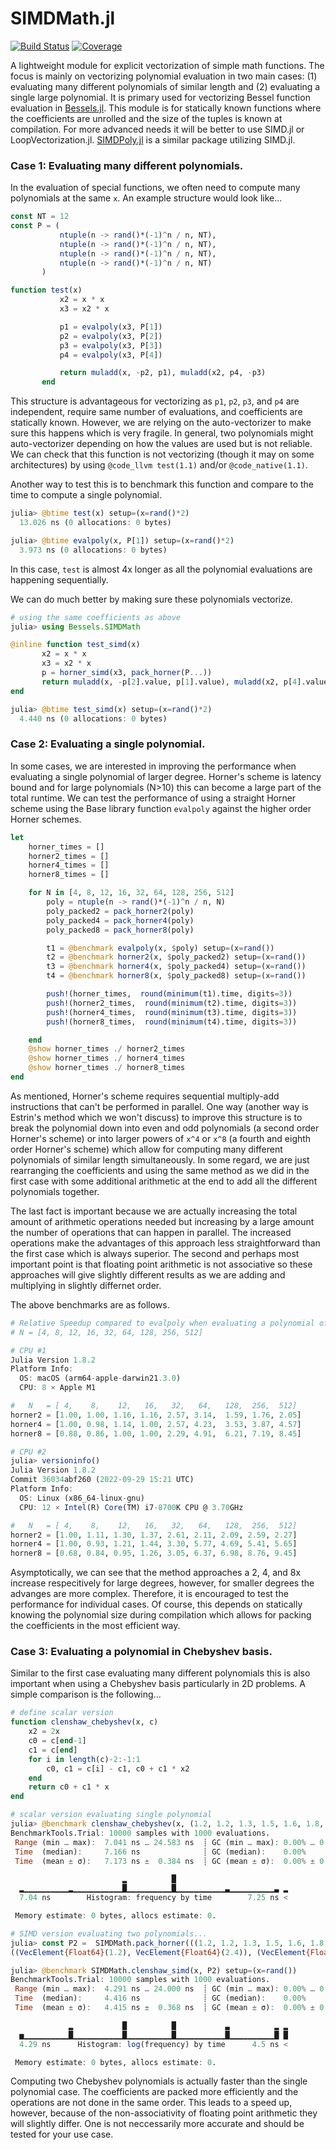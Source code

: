 # SIMDMath.jl

[![Build Status](https://github.com/heltonmc/SIMDMath.jl/actions/workflows/CI.yml/badge.svg?branch=main)](https://github.com/heltonmc/SIMDMath.jl/actions/workflows/CI.yml?query=branch%3Amain)
[![Coverage](https://codecov.io/gh/heltonmc/SIMDMath.jl/branch/main/graph/badge.svg)](https://codecov.io/gh/heltonmc/SIMDMath.jl)


A lightweight module for explicit vectorization of simple math functions. The focus is mainly on vectorizing polynomial evaluation in two main cases: (1) evaluating many different polynomials of similar length and (2) evaluating a single large polynomial. It is primary used for vectorizing Bessel function evaluation in [Bessels.jl](https://github.com/JuliaMath/Bessels.jl).
This module is for statically known functions where the coefficients are unrolled and the size of the tuples is known at compilation. For more advanced needs it will be better to use SIMD.jl or LoopVectorization.jl.
[SIMDPoly.jl](https://github.com/augustt198/SIMDPoly.jl) is a similar package utilizing SIMD.jl.

### Case 1: Evaluating many different polynomials.

In the evaluation of special functions, we often need to compute many polynomials at the same `x`. An example structure would look like...
```julia
const NT = 12
const P = (
           ntuple(n -> rand()*(-1)^n / n, NT),
           ntuple(n -> rand()*(-1)^n / n, NT),
           ntuple(n -> rand()*(-1)^n / n, NT),
           ntuple(n -> rand()*(-1)^n / n, NT)
       )

function test(x)
           x2 = x * x
           x3 = x2 * x

           p1 = evalpoly(x3, P[1])
           p2 = evalpoly(x3, P[2])
           p3 = evalpoly(x3, P[3])
           p4 = evalpoly(x3, P[4])

           return muladd(x, -p2, p1), muladd(x2, p4, -p3)
       end
```
This structure is advantageous for vectorizing as `p1`, `p2`, `p3`, and `p4` are independent, require same number of evaluations, and coefficients are statically known.
However, we are relying on the auto-vectorizer to make sure this happens which is very fragile. In general, two polynomials might auto-vectorizer depending on how the values are used but is not reliable.
We can check that this function is not vectorizing (though it may on some architectures) by using `@code_llvm test(1.1)` and/or `@code_native(1.1)`.

Another way to test this is to benchmark this function and compare to the time to compute a single polynomial.
```julia
julia> @btime test(x) setup=(x=rand()*2)
  13.026 ns (0 allocations: 0 bytes)

julia> @btime evalpoly(x, P[1]) setup=(x=rand()*2)
  3.973 ns (0 allocations: 0 bytes)
```
In this case, `test` is almost 4x longer as all the polynomial evaluations are happening sequentially.

We can do much better by making sure these polynomials vectorize.
```julia
# using the same coefficients as above
julia> using Bessels.SIMDMath

@inline function test_simd(x)
       x2 = x * x
       x3 = x2 * x
       p = horner_simd(x3, pack_horner(P...))
       return muladd(x, -p[2].value, p[1].value), muladd(x2, p[4].value, -p[3].value)
end

julia> @btime test_simd(x) setup=(x=rand()*2)
  4.440 ns (0 allocations: 0 bytes)
```

### Case 2: Evaluating a single polynomial.

In some cases, we are interested in improving the performance when evaluating a single polynomial of larger degree. Horner's scheme is latency bound and for large polynomials (N>10) this can become a large part of the total runtime. We can test the performance of using a straight Horner scheme using the Base library function `evalpoly` against the higher order Horner schemes.
```julia
let
    horner_times = []
    horner2_times = []
    horner4_times = []
    horner8_times = []

    for N in [4, 8, 12, 16, 32, 64, 128, 256, 512]
        poly = ntuple(n -> rand()*(-1)^n / n, N)
        poly_packed2 = pack_horner2(poly)
        poly_packed4 = pack_horner4(poly)
        poly_packed8 = pack_horner8(poly)

        t1 = @benchmark evalpoly(x, $poly) setup=(x=rand())
        t2 = @benchmark horner2(x, $poly_packed2) setup=(x=rand())
        t3 = @benchmark horner4(x, $poly_packed4) setup=(x=rand())
        t4 = @benchmark horner8(x, $poly_packed8) setup=(x=rand())

        push!(horner_times,  round(minimum(t1).time, digits=3))
        push!(horner2_times,  round(minimum(t2).time, digits=3))
        push!(horner4_times,  round(minimum(t3).time, digits=3))
        push!(horner8_times,  round(minimum(t4).time, digits=3))

    end
    @show horner_times ./ horner2_times
    @show horner_times ./ horner4_times
    @show horner_times ./ horner8_times
end
```

As mentioned, Horner's scheme requires sequential multiply-add instructions that can't be performed in parallel. One way (another way is Estrin's method which we won't discuss) to improve this structure is to break the polynomial down into even and odd polynomials (a second order Horner's scheme) or into larger powers of `x^4` or `x^8` (a fourth and eighth order Horner's scheme) which allow for computing many different polynomials of similar length simultaneously. In some regard, we are just rearranging the coefficients and using the same method as we did in the first case with some additional arithmetic at the end to add all the different polynomials together.

The last fact is important because we are actually increasing the total amount of arithmetic operations needed but increasing by a large amount the number of operations that can happen in parallel. The increased operations make the advantages of this approach less straightforward than the first case which is always superior. The second and perhaps most important point is that floating point arithmetic is not associative so these approaches will give slightly different results as we are adding and multiplying in slightly differnet order.

The above benchmarks are as follows.
```julia
# Relative Speedup compared to evalpoly when evaluating a polynomial of N degree
# N = [4, 8, 12, 16, 32, 64, 128, 256, 512]

# CPU #1
Julia Version 1.8.2
Platform Info:
  OS: macOS (arm64-apple-darwin21.3.0)
  CPU: 8 × Apple M1

#   N   = [ 4,    8,    12,   16,   32,   64,   128,  256,  512]
horner2 = [1.00, 1.00, 1.16, 1.16, 2.57, 3.14,  1.59, 1.76, 2.05]
horner4 = [1.00, 0.98, 1.14, 1.00, 2.57, 4.23,  3.53, 3.87, 4.57]
horner8 = [0.88, 0.86, 1.00, 1.00, 2.29, 4.91,  6.21, 7.19, 8.45]

# CPU #2
julia> versioninfo()
Julia Version 1.8.2
Commit 36034abf260 (2022-09-29 15:21 UTC)
Platform Info:
  OS: Linux (x86_64-linux-gnu)
  CPU: 12 × Intel(R) Core(TM) i7-8700K CPU @ 3.70GHz

#   N   = [ 4,    8,    12,   16,   32,   64,   128,  256,  512]
horner2 = [1.00, 1.11, 1.30, 1.37, 2.61, 2.11, 2.09, 2.59, 2.27]
horner4 = [1.00, 0.93, 1.21, 1.44, 3.30, 5.77, 4.69, 5.41, 5.65]
horner8 = [0.68, 0.84, 0.95, 1.26, 3.05, 6.37, 6.98, 8.76, 9.45]
```
Asymptotically, we can see that the method approaches a 2, 4, and 8x increase respecitively for large degrees, however, for smaller degrees the advanges are more complex. Therefore, it is encouraged to test the performance for individual cases. Of course, this depends on statically knowing the polynomial size during compilation which allows for packing the coefficients in the most efficient way.

### Case 3: Evaluating a polynomial in Chebyshev basis.

Similar to the first case evaluating many different polynomials this is also important when using a Chebyshev basis particularly in 2D problems. A simple comparison is the following...

```julia
# define scalar version
function clenshaw_chebyshev(x, c)
    x2 = 2x
    c0 = c[end-1]
    c1 = c[end]
    for i in length(c)-2:-1:1
        c0, c1 = c[i] - c1, c0 + c1 * x2
    end
    return c0 + c1 * x
end

# scalar version evaluating single polynomial
julia> @benchmark clenshaw_chebyshev(x, (1.2, 1.2, 1.3, 1.5, 1.6, 1.8, 1.9, 2.1, 2.2, 2.3, 2.5, 1.3, 1.5, 1.6, 1.8, 1.9, 2.1, 2.2)) setup=(x=rand())
BenchmarkTools.Trial: 10000 samples with 1000 evaluations.
 Range (min … max):  7.041 ns … 24.583 ns  ┊ GC (min … max): 0.00% … 0.00%
 Time  (median):     7.166 ns              ┊ GC (median):    0.00%
 Time  (mean ± σ):   7.173 ns ±  0.384 ns  ┊ GC (mean ± σ):  0.00% ± 0.00%

                         ▂          █                         
  ▂▁▁▁▁▁▁▁▁▁▁▂▁▁▁▁▁▁▁▁▁▁▁█▁▁▁▁▁▁▁▁▁▁█▁▁▁▁▁▁▁▁▁▁▁▃▁▁▁▁▁▁▁▁▁▁▃ ▂
  7.04 ns        Histogram: frequency by time        7.25 ns <

 Memory estimate: 0 bytes, allocs estimate: 0.

# SIMD version evaluating two polynomials...
julia> const P2 =  SIMDMath.pack_horner(((1.2, 1.2, 1.3, 1.5, 1.6, 1.8, 1.9, 2.1, 2.2, 2.3, 2.5, 1.3, 1.5, 1.6, 1.8, 1.9, 2.1, 2.2), (2.4, 1.3, 1.5, 1.6, 1.8, 1.9, 2.1, 2.2, 2.1, 2.6, 2.1, 2.2, 2.3, 2.4, 2.5, 2.6, 2.7, 2.8)))
((VecElement{Float64}(1.2), VecElement{Float64}(2.4)), (VecElement{Float64}(1.2), VecElement{Float64}(1.3)), (VecElement{Float64}(1.3), VecElement{Float64}(1.5)), (VecElement{Float64}(1.5), VecElement{Float64}(1.6)), (VecElement{Float64}(1.6), VecElement{Float64}(1.8)), (VecElement{Float64}(1.8), VecElement{Float64}(1.9)), (VecElement{Float64}(1.9), VecElement{Float64}(2.1)), (VecElement{Float64}(2.1), VecElement{Float64}(2.2)), (VecElement{Float64}(2.2), VecElement{Float64}(2.1)), (VecElement{Float64}(2.3), VecElement{Float64}(2.6)), (VecElement{Float64}(2.5), VecElement{Float64}(2.1)), (VecElement{Float64}(1.3), VecElement{Float64}(2.2)), (VecElement{Float64}(1.5), VecElement{Float64}(2.3)), (VecElement{Float64}(1.6), VecElement{Float64}(2.4)), (VecElement{Float64}(1.8), VecElement{Float64}(2.5)), (VecElement{Float64}(1.9), VecElement{Float64}(2.6)), (VecElement{Float64}(2.1), VecElement{Float64}(2.7)), (VecElement{Float64}(2.2), VecElement{Float64}(2.8)))

julia> @benchmark SIMDMath.clenshaw_simd(x, P2) setup=(x=rand())
BenchmarkTools.Trial: 10000 samples with 1000 evaluations.
 Range (min … max):  4.291 ns … 24.000 ns  ┊ GC (min … max): 0.00% … 0.00%
 Time  (median):     4.416 ns              ┊ GC (median):    0.00%
 Time  (mean ± σ):   4.415 ns ±  0.368 ns  ┊ GC (mean ± σ):  0.00% ± 0.00%

             ▂           █          █           ▃          ▂ ▂
  ▅▁▁▁▁▁▁▁▁▁▁█▁▁▁▁▁▁▁▁▁▁▁█▁▁▁▁▁▁▁▁▁▁█▁▁▁▁▁▁▁▁▁▁▁█▁▁▁▁▁▁▁▁▁▁█ █
  4.29 ns      Histogram: log(frequency) by time      4.5 ns <

 Memory estimate: 0 bytes, allocs estimate: 0.
 ```

 Computing two Chebyshev polynomials is actually faster than the single polynomial case. The coefficients are packed more efficiently and the operations are not done in the same order. This leads to a speed up, however, because of the non-associativity of floating point arithmetic they will slightly differ. One is not neccessarily more accurate and should be tested for your use case.
 